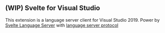 ﻿## (WIP) Svelte for Visual Studio

This extension is a language server client for Visual Studio 2019. Power by [Svelte Language Server](https://github.com/sveltejs/language-tools/tree/master/packages/svelte-vscode/syntaxes) 
with [language server protocol](https://microsoft.github.io/language-server-protocol/)